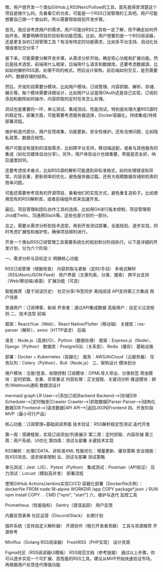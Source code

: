 嗯，用户想开发一个类似GitHub上RSSNext/Follow的工具，首先我得弄清楚这个项目是做什么的。先看看它的仓库，可能是一个RSS订阅管理的工具吧。用户可能想要自己做一个类似的，所以需要帮助规划开发步骤。

首先，我应该考虑用户的需求。用户可能对RSS工具有一定了解，但不确定如何开始开发。需要明确项目的目标和功能范围。比如，用户想要的是一个RSS阅读器，还是更复杂的订阅管理工具？有没有特定的功能需求，比如多平台支持、自动化处理或者社交分享？

接下来，可能需要分解开发步骤。从需求分析开始，确定核心功能和扩展功能。然后是技术选型，前端用什么框架，后端用什么语言和数据库。还要考虑数据源，比如如何解析RSS源，处理不同的格式。然后设计架构，前后端如何交互，是否需要API，数据存储的结构。

然后，开发阶段需要分模块，比如用户模块、订阅管理、内容抓取、解析、存储、展示等。每个模块需要详细设计，比如用户认证是用OAuth还是自己实现，订阅的添加和删除如何操作，内容抓取的定时任务怎么处理。

测试也是重要的一环，单元测试、集成测试、性能测试，特别是处理大量RSS源时的稳定性。部署方面，可能需要考虑服务器选择，Docker容器化，持续集成/持续部署流程。

维护和迭代部分，用户反馈收集，功能更新，安全性维护。还有法律问题，比如隐私政策，数据合规性。

用户可能没有提到的深层需求，比如跨平台支持，移动端适配，或者与其他服务的集成（如社交媒体自动分享）。另外，用户体验设计也很重要，界面是否友好，响应速度如何。

还要考虑技术难点，比如RSS源的解析可能遇到非标准格式，如何处理错误和异常。内容去重，更新频率的优化，避免服务器过载。还有大规模数据存储和检索的效率问题。

可能还需要参考现有的开源项目，看看他们的实现方式，避免重复造轮子。比如使用现有的RSS解析库，或者前端组件库来加速开发。

最后，项目管理和团队协作工具的选择，比如用Git进行版本控制，项目管理用Jira或Trello，沟通用Slack等。这些也是计划的一部分。

总之，需要从需求分析到技术选型，再到开发测试部署，全面规划，逐步实现，同时考虑扩展性和维护性，确保项目顺利进行。

开发一个类似RSS订阅管理工具需要系统化的规划和分阶段执行。以下是详细的开发计划，分为六个阶段：

一、需求分析与目标定义
明确核心功能

RSS订阅管理（增删改查）
内容抓取与更新（定时/手动）
多格式解析（RSS/Atom/JSON Feed）
用户界面（文章列表、分类、搜索）
跨平台支持（Web/移动端/桌面）
扩展功能（可选）

智能推荐（基于阅读历史）
社交分享/书签同步
离线阅读
API支持第三方集成
用户场景

普通用户：订阅博客、新闻
开发者：通过API集成数据
高级用户：自定义过滤规则
二、技术选型
前端

框架：React/Vue（Web）、React Native/Flutter（移动端）
关键库：rss-parser（解析）、axios（HTTP请求）
后端

语言：Node.js（高效I/O）、Python（数据处理）
框架：Express.js（Node）、Django（Python）
数据库：PostgreSQL（关系型）、Redis（缓存）
基础设施

部署：Docker + Kubernetes（容器化）
服务：AWS/AliCloud（云服务器）
任务队列：Celery（Python）、Bull（Node.js）
三、架构设计
模块划分

用户模块：注册/登录、权限控制
订阅模块：OPML导入导出、分类标签
爬虫模块：定时抓取、去重、异常重试
内容处理：正文提取、关键词分析
推送模块：邮件/Webhook通知
数据流设计

mermaid
graph LR
User-->|添加订阅|Backend
Backend-->|存储|DB
Scheduler-->|定时触发|Crawler
Crawler-->|抓取数据|Parser
Parser-->|结构化数据|DB
Frontend-->|请求数据|API
API-->|返回JSON|Frontend
四、开发阶段
MVP（最小可行产品）

核心功能：订阅管理+基础阅读界面
技术验证：RSS解析稳定性测试
迭代开发

第一周：搭建框架，实现订阅添加/列表展示
第二周：定时抓取、内容存储
第三周：用户系统、UI优化
第四周：测试与部署
关键技术实现

RSS解析：处理CDATA、非标准XML
性能优化：增量更新、缓存策略
安全措施：防XSS攻击、请求频率限制
五、测试与部署
测试策略

单元测试：Jest（JS）、Pytest（Python）
集成测试：Postman（API验证）
压力测试：Locust（模拟高并发）
部署流程

使用GitHub Actions/Jenkins实现CI/CD
容器化部署（Dockerfile示例）：
dockerfile
FROM node:18-alpine
WORKDIR /app
COPY package*.json ./
RUN npm install
COPY . .
CMD ["npm", "start"]
六、维护与迭代
监控工具

Prometheus（性能指标）
Sentry（错误追踪）
用户反馈

内置反馈表单
社区运营（Discord/Slack）
长期计划

插件系统（支持自定义解析器）
开源协作（吸引开发者贡献）
工具与资源推荐
开源参考

Miniflux（Golang RSS阅读器）
FreshRSS（PHP实现）
设计资源

Figma社区（RSS阅读器UI模板）
RSS规范文档（参考链接）
通过以上步骤，你可以逐步实现一个可扩展、高性能的RSS工具。建议从MVP开始快速验证市场，再根据用户反馈迭代增强功能.
